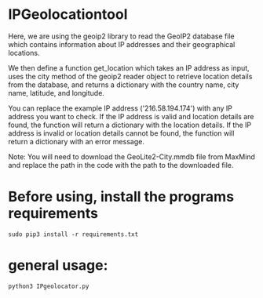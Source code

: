 # IPGeolocationtool
Here, we are using the geoip2 library to read the GeoIP2 database file which contains information about IP addresses and their geographical locations.

We then define a function get_location which takes an IP address as input, uses the city method of the geoip2 reader object to retrieve location details from the database, and returns a dictionary with the country name, city name, latitude, and longitude.

You can replace the example IP address ('216.58.194.174') with any IP address you want to check. If the IP address is valid and location details are found, the function will return a dictionary with the location details. If the IP address is invalid or location details cannot be found, the function will return a dictionary with an error message.

Note: You will need to download the GeoLite2-City.mmdb file from MaxMind and replace the path in the code with the path to the downloaded file.

# Before using, install the programs requirements
``sudo pip3 install -r requirements.txt``

# general usage:
``python3 IPgeolocator.py``
